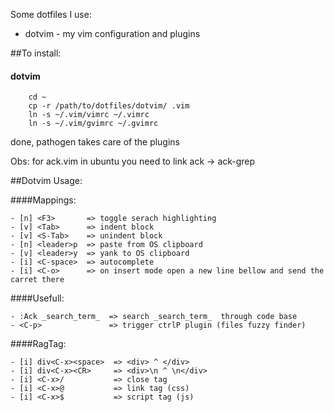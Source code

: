 Some dotfiles I use:

- dotvim - my vim configuration and plugins


##To install:

#### dotvim

```
    cd ~
    cp -r /path/to/dotfiles/dotvim/ .vim
    ln -s ~/.vim/vimrc ~/.vimrc
    ln -s ~/.vim/gvimrc ~/.gvimrc
```
  done, pathogen takes care of the plugins

  Obs: for ack.vim in ubuntu you need to link ack -> ack-grep


##Dotvim Usage:

####Mappings:

```
- [n] <F3>       => toggle serach highlighting
- [v] <Tab>      => indent block
- [v] <S-Tab>    => unindent block
- [n] <leader>p  => paste from OS clipboard
- [v] <leader>y  => yank to OS clipboard
- [i] <C-space>  => autocomplete
- [i] <C-o>      => on insert mode open a new line bellow and send the carret there
```

####Usefull:

```
- :Ack _search_term_  => search _search_term_  through code base
- <C-p>               => trigger ctrlP plugin (files fuzzy finder)
```

####RagTag:

```
- [i] div<C-x><space>  => <div> ^ </div>
- [i] div<C-x><CR>     => <div>\n ^ \n</div>
- [i] <C-x>/           => close tag
- [i] <C-x>@           => link tag (css)
- [i] <C-x>$           => script tag (js)
```

